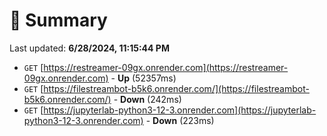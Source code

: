 # 📖 Summary
Last updated: **6/28/2024, 11:15:44 PM**

- `GET` [https://restreamer-09gx.onrender.com](https://restreamer-09gx.onrender.com) - **Up** (52357ms)
- `GET` [https://filestreambot-b5k6.onrender.com/](https://filestreambot-b5k6.onrender.com/) - **Down** (242ms)
- `GET` [https://jupyterlab-python3-12-3.onrender.com](https://jupyterlab-python3-12-3.onrender.com) - **Down** (223ms)
